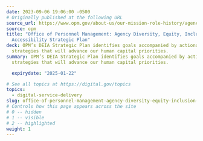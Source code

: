 ```yaml
---
date: 2023-09-06 19:06:00 -0500
# Originally published at the following URL
source_url: https://www.opm.gov/about-us/our-mission-role-history/agency-deia-strategic-plan/
source: opm
title: "Office of Personnel Management: Agency Diversity, Equity, Inclusion and
  Accessibility Strategic Plan"
deck: OPM’s DEIA Strategic Plan identifies goals accompanied by actionable
  strategies that will advance our human capital priorities.
summary: OPM’s DEIA Strategic Plan identifies goals accompanied by actionable
  strategies that will advance our human capital priorities.

  expirydate: "2025-01-22"

# See all topics at https://digital.gov/topics
topics:
  - digital-service-delivery
slug: office-of-personnel-management-agency-diversity-equity-inclusion-and-accessibility-strategic-plan
# Controls how this page appears across the site
# 0 -- hidden
# 1 -- visible
# 2 -- highlighted
weight: 1
---
```

